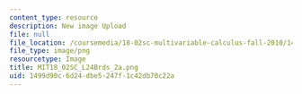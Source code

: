 ```yaml
---
content_type: resource
description: New image Upload
file: null
file_location: /coursemedia/18-02sc-multivariable-calculus-fall-2010/1499d90c6d24dbe5247f1c42db70c22a_MIT18_02SC_L24Brds_2a.png
file_type: image/png
resourcetype: Image
title: MIT18_02SC_L24Brds_2a.png
uid: 1499d90c-6d24-dbe5-247f-1c42db70c22a
---
```

